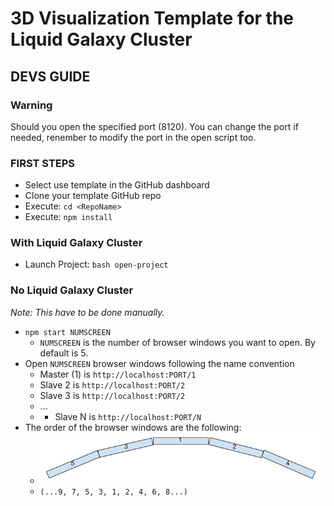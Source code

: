 # 3D Visualization Template for the Liquid Galaxy Cluster

## DEVS GUIDE


### Warning
Should you open the specified port (8120).
You can change the port if needed, renember to modify the port in the open script too.

### FIRST STEPS
- Select use template in the GitHub dashboard
- Clone your template GitHub repo
- Execute: `cd <RepoName>`
- Execute: `npm install`


### With Liquid Galaxy Cluster

- Launch Project: `bash open-project`

### No Liquid Galaxy Cluster
*Note: This have to be done manually.*
- `npm start NUMSCREEN`
  - `NUMSCREEN` is the number of browser windows you want to open. By default is 5.
- Open `NUMSCREEN` browser windows following the name convention
  - Master (1) is `http://localhost:PORT/1`
  - Slave 2 is `http://localhost:PORT/2`
  - Slave 3 is `http://localhost:PORT/2`
  - ...
  - - Slave N is `http://localhost:PORT/N`
- The order of the browser windows are the following:
  - ![](./images/screenOrder.png)
  - `(...9, 7, 5, 3, 1, 2, 4, 6, 8...)`
  